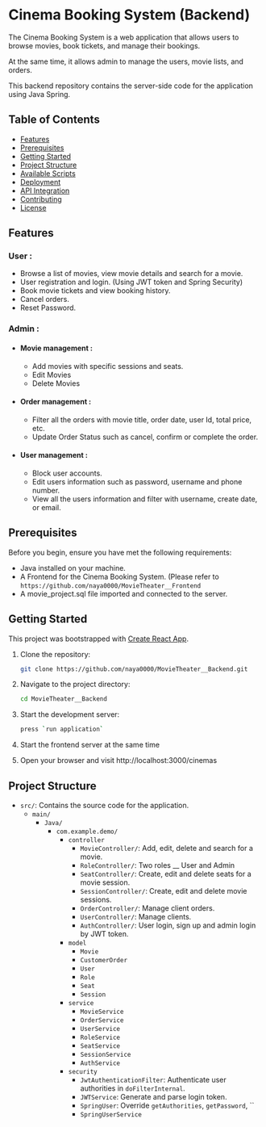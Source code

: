 # Cinema Booking System (Backend)

The Cinema Booking System is a web application that allows users to browse movies, book tickets, and manage their bookings. 

At the same time, it allows admin to manage the users, movie lists, and orders. 

This backend repository contains the server-side code for the application using Java Spring.

## Table of Contents

- [Features](#features)
- [Prerequisites](#prerequisites)
- [Getting Started](#getting-started)
- [Project Structure](#project-structure)
- [Available Scripts](#available-scripts)
- [Deployment](#deployment)
- [API Integration](#api-integration)
- [Contributing](#contributing)
- [License](#license)

## Features
### User :
- Browse a list of movies, view movie details and search for a movie.
- User registration and login. (Using JWT token and Spring Security)
- Book movie tickets and view booking history.
- Cancel orders.
- Reset Password.

### Admin :
- #### Movie management :
  - Add movies with specific sessions and seats.
  - Edit Movies
  - Delete Movies
- #### Order management :
  - Filter all the orders with movie title, order date, user Id, total price, etc.
  - Update Order Status such as cancel, confirm or complete the order.
- #### User management :
  - Block user accounts.
  - Edit users information such as password, username and phone number.
  - View all the users information and filter with username, create date, or email.

## Prerequisites

Before you begin, ensure you have met the following requirements:

- Java installed on your machine.
- A Frontend for the Cinema Booking System. (Please refer to `https://github.com/naya0000/MovieTheater__Frontend`
- A movie_project.sql file imported and connected to the server.

## Getting Started

This project was bootstrapped with [Create React App](https://github.com/facebook/create-react-app).

1. Clone the repository:

   ```bash
   git clone https://github.com/naya0000/MovieTheater__Backend.git
2. Navigate to the project directory:
   ```bash
   cd MovieTheater__Backend
3. Start the development server:
   ```bash
   press `run application`
4. Start the frontend server at the same time
   
5. Open your browser and visit http://localhost:3000/cinemas

## Project Structure

- `src/`: Contains the source code for the application.
  - `main/`
    - `Java/`
      - `com.example.demo/`
        - `controller`
          - `MovieController/`: Add, edit, delete and search for a movie.
          - `RoleController/`: Two roles __ User and Admin
          - `SeatController/`: Create, edit and delete seats for a movie session.
          - `SessionController/`: Create, edit and delete movie sessions.
          - `OrderController/`: Manage client orders.
          - `UserController/`: Manage clients.
          - `AuthController/`: User login, sign up and admin login by JWT token.
        - `model`
          - `Movie`
          - `CustomerOrder`
          - `User`
          - `Role`
          - `Seat`
          - `Session`
        - `service`
          - `MovieService`
          - `OrderService`
          - `UserService`
          - `RoleService`
          - `SeatService`
          - `SessionService`
          - `AuthService`
        - `security`
          - `JwtAuthenticationFilter`: Authenticate user authorities in `doFilterInternal`.
          - `JWTService`: Generate and parse login token.
          - `SpringUser`: Override `getAuthorities`, `getPassword`, ``
          - `SpringUserService`
          


